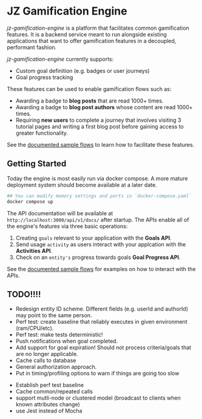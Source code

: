 # JZ Gamification Engine
*jz-gamification-engine* is a platform that facilitates common gamification features. It is a backend service meant to run alongside existing applications that want to offer gamification features in a decoupled, performant fashion. 

*jz-gamification-engine* currently supports:

- Custom goal definition (e.g. badges or user journeys)
- Goal progress tracking

These features can be used to enable gamification flows such as:

- Awarding a badge to **blog posts** that are read 1000+ times. 
- Awarding a badge to **blog post authors** whose content are read 1000+ times. 
- Requiring **new users** to complete a journey that involves visiting 3 tutorial pages and writing a first blog post before gaining access to greater functionality.

See the [documented sample flows](./docs/sample-flows/) to learn how to facilitate these features.

## Getting Started
Today the engine is most easily run via docker compose. A more mature deployment system should become available at a later date.

```bash
## You can modify memory settings and ports in `docker-compose.yaml`
docker compose up
```

The API documentation will be available at `http://localhost:3000/api/v1/docs/` after startup. The APIs enable all of the engine's features via three basic operations:

1. Creating `goals` relevant to your application with the **Goals API**.
2. Send usage `activity` as users interact with your applcation with the **Activities API**.
3. Check on an `entity's` progress towards goals **Goal Progress API**.

See the [documented sample flows](./docs/sample-flows/) for examples on how to interact with the APIs.

## TODO!!!!
* Redesign entity ID scheme. Different fields (e.g. userId and authorId) may point to the same person.
* Perf test: create baseline that reliably executes in given environment (ram/CPU/etc).
* Perf test: make tests deterministic!
* Push notifications when goal completed.
* Add support for goal expiration! Should not process criteria/goals that are no longer applicable.
* Cache calls to database
* General authorization approach.
* Put in timing/profiling options to warn if things are going too slow
- Establish perf test baseline
- Cache common/repeated calls
- support mutli-node or clustered model (broadcast to clients when known attributes change)
- use Jest instead of Mocha
